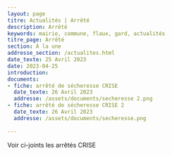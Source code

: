 ```yaml
---
layout: page
titre: Actualités | Arrêté
description: Arrêté
keywords: mairie, commune, flaux, gard, actualités
titre_page: Arrêté
section: À la une
addresse_section: /actualites.html
date_texte: 25 Avril 2023
date: 2023-04-25
introduction: 
documents:
- fiche: arrêté de sécheresse CRISE
  date_texte: 26 Avril 2023
  addresse: /assets/documents/secheresse 2.png
- fiche: arrêté de sécheresse CRISE 2
  date_texte: 26 Avril 2023
  addresse: /assets/documents/secheresse.png
  
---
```


Voir ci-joints les arrêtés CRISE


